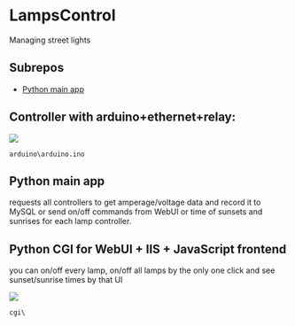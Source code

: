 # LampsControl
Managing street lights

## Subrepos
- [Python main app](https://github.com/yank0vy3rdna/main-lamps)

## Controller with arduino+ethernet+relay:

![](https://i.ibb.co/f256Qfj/image.png)

`arduino\arduino.ino`

## Python main app

requests all controllers to get amperage/voltage data and record it to MySQL or send on/off commands from WebUI or time of sunsets and sunrises for each lamp controller.

## Python CGI for WebUI + IIS + JavaScript frontend

you can on/off every lamp, on/off all lamps by the only one click and see sunset/sunrise times by that UI

![](https://i.ibb.co/XZyyS5g/image.png)

`cgi\`
